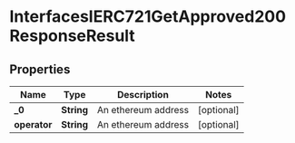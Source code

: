 

# InterfacesIERC721GetApproved200ResponseResult


## Properties

| Name | Type | Description | Notes |
|------------ | ------------- | ------------- | -------------|
|**_0** | **String** | An ethereum address |  [optional] |
|**operator** | **String** | An ethereum address |  [optional] |



